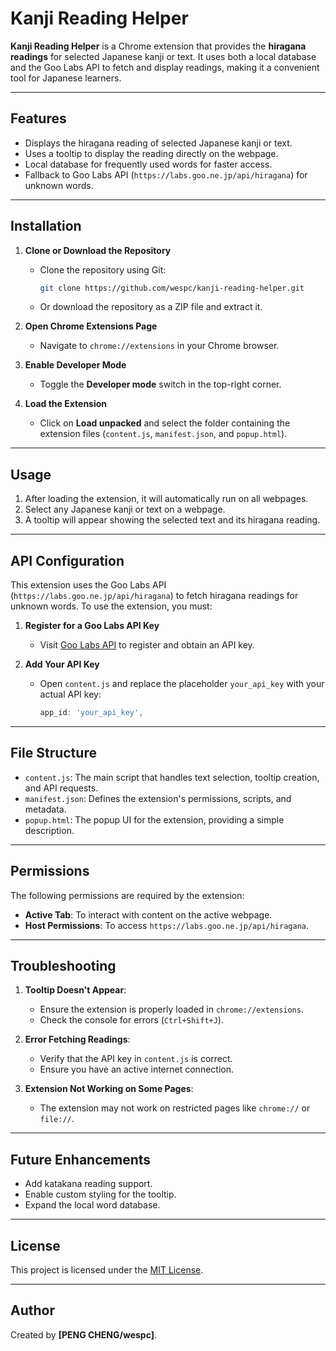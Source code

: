 # Kanji Reading Helper

**Kanji Reading Helper** is a Chrome extension that provides the **hiragana readings** for selected Japanese kanji or text. It uses both a local database and the Goo Labs API to fetch and display readings, making it a convenient tool for Japanese learners.

---

## Features

- Displays the hiragana reading of selected Japanese kanji or text.
- Uses a tooltip to display the reading directly on the webpage.
- Local database for frequently used words for faster access.
- Fallback to Goo Labs API (`https://labs.goo.ne.jp/api/hiragana`) for unknown words.

---

## Installation

1. **Clone or Download the Repository**
   - Clone the repository using Git:
     ```bash
     git clone https://github.com/wespc/kanji-reading-helper.git
     ```
   - Or download the repository as a ZIP file and extract it.

2. **Open Chrome Extensions Page**
   - Navigate to `chrome://extensions` in your Chrome browser.

3. **Enable Developer Mode**
   - Toggle the **Developer mode** switch in the top-right corner.

4. **Load the Extension**
   - Click on **Load unpacked** and select the folder containing the extension files (`content.js`, `manifest.json`, and `popup.html`).

---

## Usage

1. After loading the extension, it will automatically run on all webpages.
2. Select any Japanese kanji or text on a webpage.
3. A tooltip will appear showing the selected text and its hiragana reading.

---

## API Configuration

This extension uses the Goo Labs API (`https://labs.goo.ne.jp/api/hiragana`) to fetch hiragana readings for unknown words. To use the extension, you must:

1. **Register for a Goo Labs API Key**
   - Visit [Goo Labs API](https://labs.goo.ne.jp/api/) to register and obtain an API key.

2. **Add Your API Key**
   - Open `content.js` and replace the placeholder `your_api_key` with your actual API key:
     ```js
     app_id: 'your_api_key',
     ```

---

## File Structure

- `content.js`: The main script that handles text selection, tooltip creation, and API requests.
- `manifest.json`: Defines the extension's permissions, scripts, and metadata.
- `popup.html`: The popup UI for the extension, providing a simple description.

---

## Permissions

The following permissions are required by the extension:

- **Active Tab**: To interact with content on the active webpage.
- **Host Permissions**: To access `https://labs.goo.ne.jp/api/hiragana`.

---

## Troubleshooting

1. **Tooltip Doesn't Appear**:
   - Ensure the extension is properly loaded in `chrome://extensions`.
   - Check the console for errors (`Ctrl+Shift+J`).

2. **Error Fetching Readings**:
   - Verify that the API key in `content.js` is correct.
   - Ensure you have an active internet connection.

3. **Extension Not Working on Some Pages**:
   - The extension may not work on restricted pages like `chrome://` or `file://`.

---

## Future Enhancements

- Add katakana reading support.
- Enable custom styling for the tooltip.
- Expand the local word database.

---

## License

This project is licensed under the [MIT License](LICENSE).

---

## Author

Created by **[PENG CHENG/wespc]**.
